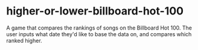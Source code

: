 # higher-or-lower-billboard-hot-100
A game that compares the rankings of songs on the Billboard Hot 100. The user inputs what date they'd like to base the data on, and compares which ranked higher.
